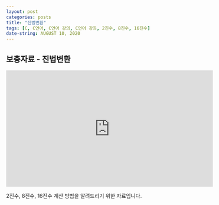 ```yaml
---
layout: post
categories: posts
title: "진법변환"
tags: [C, C언어, C언어 강의, C언어 강좌, 2진수, 8진수, 16진수]
date-string: AUGUST 10, 2020
---
```


## 보충자료 - 진법변환

<center>
<iframe width="560" height="315" src="https://www.youtube.com/embed/7GGyUtj8mQs" frameborder="0" allow="accelerometer; autoplay; encrypted-media; gyroscope; picture-in-picture" allowfullscreen></iframe>
</center>

2진수, 8진수, 16진수 계산 방법을 알려드리기 위한 자료입니다.